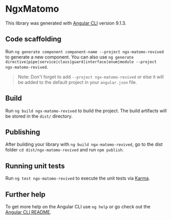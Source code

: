 # NgxMatomo

This library was generated with [Angular CLI](https://github.com/angular/angular-cli) version 9.1.3.

## Code scaffolding

Run `ng generate component component-name --project ngx-matomo-revived` to generate a new component. You can also use `ng generate directive|pipe|service|class|guard|interface|enum|module --project ngx-matomo-revived`.

> Note: Don't forget to add `--project ngx-matomo-revived` or else it will be added to the default project in your `angular.json` file.

## Build

Run `ng build ngx-matomo-revived` to build the project. The build artifacts will be stored in the `dist/` directory.

## Publishing

After building your library with `ng build ngx-matomo-revived`, go to the dist folder `cd dist/ngx-matomo-revived` and run `npm publish`.

## Running unit tests

Run `ng test ngx-matomo-revived` to execute the unit tests via [Karma](https://karma-runner.github.io).

## Further help

To get more help on the Angular CLI use `ng help` or go check out the [Angular CLI README](https://github.com/angular/angular-cli/blob/master/README.md).
